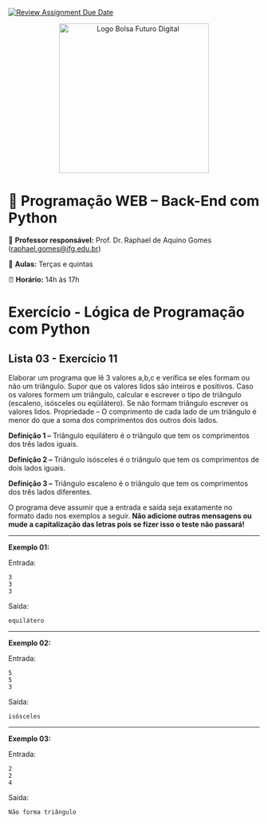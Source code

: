 [![Review Assignment Due Date](https://classroom.github.com/assets/deadline-readme-button-22041afd0340ce965d47ae6ef1cefeee28c7c493a6346c4f15d667ab976d596c.svg)](https://classroom.github.com/a/NTlYALgs)
<p align="center">
  <img src="https://extensao.ifg.edu.br/futurodigital/wp-content/uploads/sites/33/2025/05/Logo_Bolsa_Futuro_Digital-2048x2048.png" alt="Logo Bolsa Futuro Digital" width="300"/>
</p>

# 🐍 Programação WEB – Back-End com Python

📌 **Professor responsável:** Prof. Dr. Raphael de Aquino Gomes (<a href="mailto:raphael.gomes@ifg.edu.br">raphael.gomes@ifg.edu.br</a>)

📅 **Aulas:** Terças e quintas  

⏰ **Horário:** 14h às 17h


# Exercício - Lógica de Programação com Python

## Lista 03 - Exercício 11

Elaborar um programa que lê 3 valores a,b,c e verifica se eles formam ou não um triângulo. Supor que os valores lidos são inteiros e positivos. Caso os valores formem um triângulo, calcular e escrever o tipo de triângulo (escaleno, isósceles ou eqüilátero). Se não formam triângulo escrever os valores lidos. Propriedade – O comprimento de cada lado de um triângulo é menor do que a soma dos comprimentos dos outros dois lados.

**Definição 1 –** Triângulo equilátero é o triângulo que tem os comprimentos dos três lados iguais.

**Definição 2 –** Triângulo isósceles é o triângulo que tem os comprimentos de dois lados iguais.

**Definição 3 –** Triângulo escaleno é o triângulo que tem os comprimentos dos três lados diferentes.

O programa deve assumir que a entrada e saída seja exatamente no formato dado nos exemplos a seguir. **Não adicione outras mensagens ou mude a capitalização das letras pois se fizer isso o teste não passará!**

---

**Exemplo 01:**

Entrada:
```
3
3
3
```
Saída:
```
equilátero
```

---

**Exemplo 02:**

Entrada:
```
5
5
3
```
Saída:
```
isósceles
```

---

**Exemplo 03:**

Entrada:
```
2
2
4
```
Saída:
```
Não forma triângulo
```
